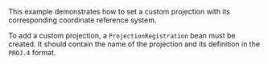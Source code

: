 This example demonstrates how to set a custom projection with its corresponding coordinate reference system.

To add a custom projection, a `ProjectionRegistration` bean must be created. It should contain the name of the projection and its definition in the `PROJ.4` format.